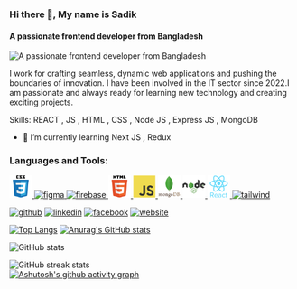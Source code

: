 ### Hi there 👋, My name is Sadik
#### A passionate frontend developer from Bangladesh
![A passionate frontend developer from Bangladesh](https://i.ibb.co/vZVw713/Front-End.png)

I work for crafting seamless, dynamic web applications and pushing the boundaries of innovation. I have been involved in the IT sector since 2022.I am passionate and always ready for learning new technology and creating exciting projects.

Skills:  REACT , JS , HTML , CSS , Node JS , Express JS , MongoDB

- 🌱 I’m currently learning Next JS , Redux 

<h3 align="left">Languages and Tools:</h3>
<p align="left"> <a href="https://www.w3schools.com/css/" target="_blank" rel="noreferrer"> <img src="https://raw.githubusercontent.com/devicons/devicon/master/icons/css3/css3-original-wordmark.svg" alt="css3" width="40" height="40"/> </a> <a href="https://www.figma.com/" target="_blank" rel="noreferrer"> <img src="https://www.vectorlogo.zone/logos/figma/figma-icon.svg" alt="figma" width="40" height="40"/> </a> <a href="https://firebase.google.com/" target="_blank" rel="noreferrer"> <img src="https://www.vectorlogo.zone/logos/firebase/firebase-icon.svg" alt="firebase" width="40" height="40"/> </a> <a href="https://www.w3.org/html/" target="_blank" rel="noreferrer"> <img src="https://raw.githubusercontent.com/devicons/devicon/master/icons/html5/html5-original-wordmark.svg" alt="html5" width="40" height="40"/> </a> <a href="https://developer.mozilla.org/en-US/docs/Web/JavaScript" target="_blank" rel="noreferrer"> <img src="https://raw.githubusercontent.com/devicons/devicon/master/icons/javascript/javascript-original.svg" alt="javascript" width="40" height="40"/> </a> <a href="https://www.mongodb.com/" target="_blank" rel="noreferrer"> <img src="https://raw.githubusercontent.com/devicons/devicon/master/icons/mongodb/mongodb-original-wordmark.svg" alt="mongodb" width="40" height="40"/> </a> <a href="https://nodejs.org" target="_blank" rel="noreferrer"> <img src="https://raw.githubusercontent.com/devicons/devicon/master/icons/nodejs/nodejs-original-wordmark.svg" alt="nodejs" width="40" height="40"/> </a> <a href="https://reactjs.org/" target="_blank" rel="noreferrer"> <img src="https://raw.githubusercontent.com/devicons/devicon/master/icons/react/react-original-wordmark.svg" alt="react" width="40" height="40"/> </a> <a href="https://tailwindcss.com/" target="_blank" rel="noreferrer"> <img src="https://www.vectorlogo.zone/logos/tailwindcss/tailwindcss-icon.svg" alt="tailwind" width="40" height="40"/> </a> </p>

[<img src='https://cdn.jsdelivr.net/npm/simple-icons@3.0.1/icons/github.svg' alt='github' height='40'>](https://github.com/SadikMuktadir)  [<img src='https://cdn.jsdelivr.net/npm/simple-icons@3.0.1/icons/linkedin.svg' alt='linkedin' height='40'>](https://www.linkedin.com/in/md-sadik-muktadir/)  [<img src='https://cdn.jsdelivr.net/npm/simple-icons@3.0.1/icons/facebook.svg' alt='facebook' height='40'>](https://www.facebook.com/sadikmuktadir.mithun)  [<img src='https://cdn.jsdelivr.net/npm/simple-icons@3.0.1/icons/icloud.svg' alt='website' height='40'>](https://sadikmoktadir-59e6a.web.app/)  

[![Top Langs](https://github-readme-stats.vercel.app/api/top-langs/?username=SadikMuktadir)](https://github.com/anuraghazra/github-readme-stats)
[![Anurag's GitHub stats](https://github-readme-stats.vercel.app/api?username=SadikMuktadir)](https://github.com/anuraghazra/github-readme-stats)

![GitHub stats](https://github-readme-stats.vercel.app/api?username=SadikMuktadir&show_icons=true&count_private=true)  

![GitHub streak stats](https://streak-stats.demolab.com/?user=SadikMuktadir)  
[![Ashutosh's github activity graph](https://github-readme-activity-graph.vercel.app/graph?username=SadikMuktadir&bg_color=ffcfe9&color=9e4c98&line=9e4c98&point=403d3d&area=true&hide_border=true)](https://github.com/ashutosh00710/github-readme-activity-graph)

